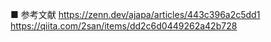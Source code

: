 ■ 参考文献
https://zenn.dev/ajapa/articles/443c396a2c5dd1
https://qiita.com/2san/items/dd2c6d0449262a42b728